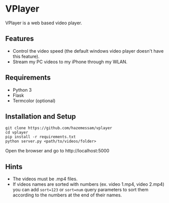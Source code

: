 # VPlayer
VPlayer is a web based video player.

## Features
- Control the video speed (the default windows video player doesn't have this feature).
- Stream my PC videos to my iPhone through my WLAN.

## Requirements
- Python 3
- Flask
- Termcolor (optional)
## Installation and Setup
```
git clone https://github.com/hazemessam/vplayer
cd vplayer
pip install -r requirements.txt
python server.py <path/to/videos/folder>
```
Open the browser and go to http://localhost:5000

## Hints
- The videos must be .mp4 files.
- If videos names are sorted with numbers (ex. video 1.mp4, video 2.mp4) you can add `sort=123` or `sort=num` query parameters to sort them according to the numbers at the end of their names.